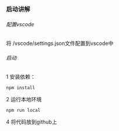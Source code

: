 ### 启动讲解

###### 配置vscode
将 /vscode/settings.json文件配置到vscode中

###### 启动
1 安装依赖：

`npm install`

2 运行本地环境

`npm run local`

4 将代码放到github上